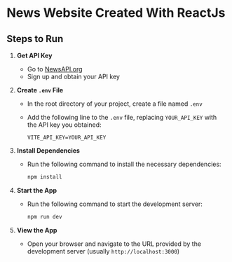 # News Website Created With ReactJs

## Steps to Run

1. **Get API Key**
    - Go to [NewsAPI.org](https://newsapi.org/)
    - Sign up and obtain your API key

2. **Create `.env` File**
    - In the root directory of your project, create a file named `.env`
    - Add the following line to the `.env` file, replacing `YOUR_API_KEY` with the API key you obtained:

      ```env
      VITE_API_KEY=YOUR_API_KEY
      ```

3. **Install Dependencies**
    - Run the following command to install the necessary dependencies:

      ```bash
      npm install
      ```

4. **Start the App**
    - Run the following command to start the development server:

      ```bash
      npm run dev
      ```

5. **View the App**
    - Open your browser and navigate to the URL provided by the development server (usually `http://localhost:3000`)
